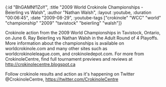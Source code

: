 {:id "BhGAMNf1ZoY",
 :title "2009 World Crokinole Championships - Beierling vs Walsh",
 :author "Nathan Walsh",
 :layout :youtube,
 :duration "00:06:45",
 :date "2009-08-29",
 :youtube-tags
 ["crokinole"
  "WCC"
  "world"
  "championship"
  "2009"
  "tavistock"
  "beierling"
  "walsh"]}


Crokinole action from the 2009 World Championships in Tavistock, Ontario, on June 6. Ray Beierling vs Nathan Walsh in the Adult Round of 4 Playoffs. More information about the championships is available on worldcrokinole.com and many other sites such as worldcrokinoleleague.com, and crokinoledepot.com. For more from CrokinoleCentre, find full tournament previews and reviews at http://crokinolecentre.blogspot.ca

Follow crokinole results and action as it's happening on Twitter @CrokinoleCentre, https://twitter.com/CrokinoleCentre
